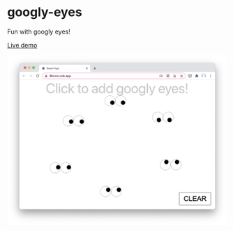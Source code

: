 # googly-eyes

Fun with googly eyes!

[Live demo](https://9bnxw.csb.app/)

![sample image](sample.png)
